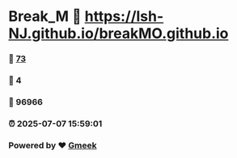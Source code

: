 # Break_M :link: https://lsh-NJ.github.io/breakMO.github.io 
### :page_facing_up: [73](https://lsh-NJ.github.io/breakMO.github.io/tag.html) 
### :speech_balloon: 4 
### :hibiscus: 96966 
### :alarm_clock: 2025-07-07 15:59:01 
### Powered by :heart: [Gmeek](https://github.com/Meekdai/Gmeek)
